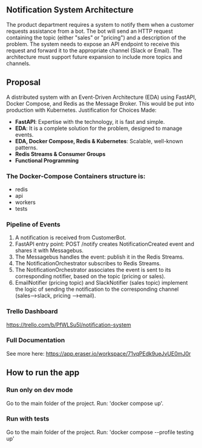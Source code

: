 ## Notification System Architecture
The product department requires a system to notify them when a customer requests assistance from a bot. The bot will send an HTTP request containing the topic (either "sales" or "pricing") and a description of the problem. The system needs to expose an API endpoint to receive this request and forward it to the appropriate channel (Slack or Email). The architecture must support future expansion to include more topics and channels.

## 
## Proposal
A distributed system with an Event-Driven Architecture (EDA) using FastAPI, Docker Compose, and Redis as the Message Broker. This would be put into production with Kubernetes. Justification for Choices Made:

- **FastAPI**: Expertise with the technology, it is fast and simple.
- **EDA**: It is a complete solution for the problem, designed to manage events.
- **EDA, Docker Compose, Redis & Kubernetes**: Scalable, well-known patterns.
- **Redis Streams & Consumer Groups**
- **Functional Programming**

### The Docker-Compose Containers structure is:
- redis
- api
- workers
- tests

### Pipeline of Events
1. A notification is received from CustomerBot. 
2. FastAPI entry point: POST /notify creates NotificationCreated event and shares it with Messagebus.
3. The Messagebus handles the event: publish it in the Redis Streams.
4. The NotificationOrchestrator subscribes to Redis Streams.
5. The NotificationOrchestrator associates the event is sent to its corresponding notifier, based on the topic (pricing or sales).
6. EmailNotifier (pricing topic) and SlackNotifier (sales topic) implement the logic of sending the notification to the corresponding channel (sales-->slack, pricing -->email).

### Trello Dashboard
https://trello.com/b/PfWLSu5I/notification-system

### Full Documentation
See more here: https://app.eraser.io/workspace/71vqPEdk9ueJvUE0mJ0r

##
## How to run the app

### Run only on dev mode
Go to the main folder of the project. Run: 
'docker compose up'.

### Run with tests
Go to the main folder of the project. Run:
'docker compose --profile testing up'


